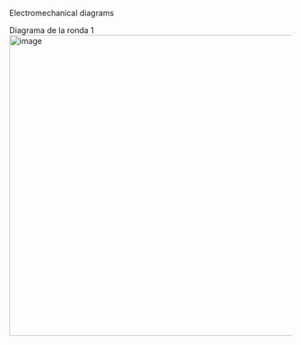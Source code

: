 Electromechanical diagrams

Diagrama de la ronda 1
<img width="792" height="537" alt="image" src="https://github.com/user-attachments/assets/0afb6648-8aec-4579-b43c-93a57441ad87" />
